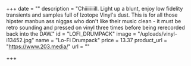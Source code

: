 +++
date = ""
description = "Chiiiiiiiill. Light up a blunt, enjoy low fidelity transients and samples full of Izotope Vinyl's dust. This is for all those hipster manbun ass niggas who don't like their music clean - it must be retro sounding and pressed on vinyl three times before being rerecorded back into the DAW."
id = "LOFI_DRUMPACK"
image = "/uploads/vinyl-i13452.jpg"
name = "Lo-Fi Drumpack"
price = 13.37
product_url = "https://www.203.media/"
url = ""

+++
